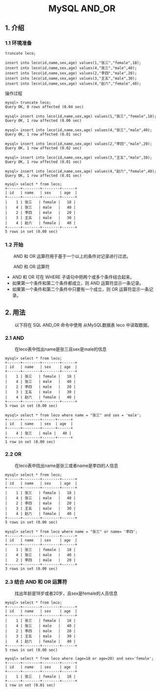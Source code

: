 <center><h1> MySQL AND_OR </h1></center>

## 1. 介绍
### 1.1 环境准备

```
truncate leco;

insert into leco(id,name,sex,age) values(1,"张三","female",18);
insert into leco(id,name,sex,age) values(4,"张三","male",40);
insert into leco(id,name,sex,age) values(2,"李四","male",20);
insert into leco(id,name,sex,age) values(3,"王五","male",30);
insert into leco(id,name,sex,age) values(4,"赵六","female",40);
```
操作过程
```
mysql> truncate leco;
Query OK, 0 rows affected (0.04 sec)

mysql> insert into leco(id,name,sex,age) values(1,"张三","female",18);
Query OK, 1 row affected (0.00 sec)

mysql> insert into leco(id,name,sex,age) values(4,"张三","male",40);
Query OK, 1 row affected (0.01 sec)

mysql> insert into leco(id,name,sex,age) values(2,"李四","male",20);
Query OK, 1 row affected (0.02 sec)

mysql> insert into leco(id,name,sex,age) values(3,"王五","male",30);
Query OK, 1 row affected (0.01 sec)

mysql> insert into leco(id,name,sex,age) values(4,"赵六","female",40);
Query OK, 1 row affected (0.01 sec)

mysql> select * from leco;
+------+--------+--------+------+
| id   | name   | sex    | age  |
+------+--------+--------+------+
|    1 | 张三   | female |   18 |
|    4 | 张三   | male   |   40 |
|    2 | 李四   | male   |   20 |
|    3 | 王五   | male   |   30 |
|    4 | 赵六   | female |   40 |
+------+--------+--------+------+
5 rows in set (0.00 sec)

```


### 1.2 开始
&#160; &#160; &#160; &#160;AND 和 OR 运算符用于基于一个以上的条件对记录进行过滤。

&#160; &#160; &#160; &#160;AND 和 OR 运算符

- AND 和 OR 可在 WHERE 子语句中把两个或多个条件结合起来。
- 如果第一个条件和第二个条件都成立，则 AND 运算符显示一条记录。
- 如果第一个条件和第二个条件中只要有一个成立，则 OR 运算符显示一条记录。
 


## 2. 用法

&#160; &#160; &#160; &#160; 以下将在 SQL AND_OR 命令中使用 从MySQL数据表 leco 中读取数据。

### 2.1 AND 

&#160; &#160; &#160; &#160;  在leco表中找出name是张三且sex是male的信息
```
mysql> select * from leco;
+------+--------+--------+------+
| id   | name   | sex    | age  |
+------+--------+--------+------+
|    1 | 张三   | female |   18 |
|    4 | 张三   | male   |   40 |
|    2 | 李四   | male   |   20 |
|    3 | 王五   | male   |   30 |
|    4 | 赵六   | female |   40 |
+------+--------+--------+------+
5 rows in set (0.00 sec)

mysql> select * from leco where name = "张三" and sex = 'male';
+------+--------+------+------+
| id   | name   | sex  | age  |
+------+--------+------+------+
|    4 | 张三   | male |   40 |
+------+--------+------+------+
1 row in set (0.00 sec)

```

### 2.2 OR
&#160; &#160; &#160; &#160;  在leco表中找出name是张三或者name是李四的人信息
```
mysql> select * from leco;
+------+--------+--------+------+
| id   | name   | sex    | age  |
+------+--------+--------+------+
|    1 | 张三   | female |   18 |
|    4 | 张三   | male   |   40 |
|    2 | 李四   | male   |   20 |
|    3 | 王五   | male   |   30 |
|    4 | 赵六   | female |   40 |
+------+--------+--------+------+
5 rows in set (0.00 sec)

mysql> select * from leco where name = "张三" or name= '李四';
+------+--------+--------+------+
| id   | name   | sex    | age  |
+------+--------+--------+------+
|    1 | 张三   | female |   18 |
|    4 | 张三   | male   |   40 |
|    2 | 李四   | male   |   20 |
+------+--------+--------+------+
3 rows in set (0.00 sec)
```

### 2.3 结合 AND 和 OR 运算符

&#160; &#160; &#160; &#160; 找出年龄是18岁或者20岁，且sex是female的人员信息
```
mysql> select * from leco;
+------+--------+--------+------+
| id   | name   | sex    | age  |
+------+--------+--------+------+
|    1 | 张三   | female |   18 |
|    4 | 张三   | male   |   40 |
|    2 | 李四   | male   |   20 |
|    3 | 王五   | male   |   30 |
|    4 | 赵六   | female |   40 |
+------+--------+--------+------+
5 rows in set (0.00 sec)

mysql> select * from leco where (age=18 or age=20) and sex='female';
+------+--------+--------+------+
| id   | name   | sex    | age  |
+------+--------+--------+------+
|    1 | 张三   | female |   18 |
+------+--------+--------+------+
1 row in set (0.01 sec)

```

